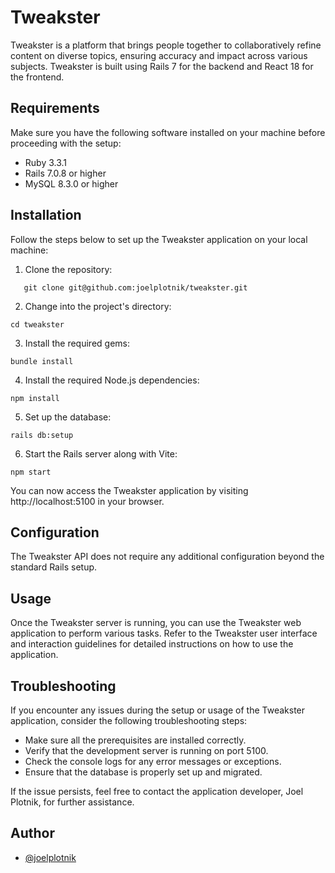 # Tweakster

Tweakster is a platform that brings people together to collaboratively refine content on diverse topics, ensuring accuracy and impact across various subjects. Tweakster is built using Rails 7 for the backend and React 18 for the frontend.

## Requirements

Make sure you have the following software installed on your machine before proceeding with the setup:

- Ruby 3.3.1
- Rails 7.0.8 or higher
- MySQL 8.3.0 or higher

## Installation

Follow the steps below to set up the Tweakster application on your local machine:

1. Clone the repository:

```shell
   git clone git@github.com:joelplotnik/tweakster.git
```

2. Change into the project's directory:

```shell
cd tweakster
```

3. Install the required gems:

```shell
bundle install
```

4. Install the required Node.js dependencies:

```shell
npm install
```

5. Set up the database:

```shell
rails db:setup
```

6. Start the Rails server along with Vite:

```shell
npm start
```

You can now access the Tweakster application by visiting http://localhost:5100 in your browser.

## Configuration

The Tweakster API does not require any additional configuration beyond the standard Rails setup.

## Usage

Once the Tweakster server is running, you can use the Tweakster web application to perform various tasks. Refer to the Tweakster user interface and interaction guidelines for detailed instructions on how to use the application.

## Troubleshooting

If you encounter any issues during the setup or usage of the Tweakster application, consider the following troubleshooting steps:

- Make sure all the prerequisites are installed correctly.
- Verify that the development server is running on port 5100.
- Check the console logs for any error messages or exceptions.
- Ensure that the database is properly set up and migrated.

If the issue persists, feel free to contact the application developer, Joel Plotnik, for further assistance.

## Author

- [@joelplotnik](https://www.github.com/joelplotnik)
